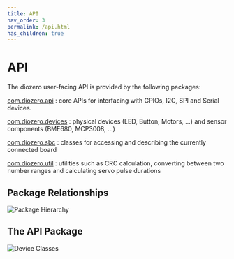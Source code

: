 ```yaml
---
title: API
nav_order: 3
permalink: /api.html
has_children: true
---
```


# API

The diozero user-facing API is provided by the following packages:

[com.diozero.api](https://www.javadoc.io/doc/com.diozero/diozero-core/latest/com/diozero/api/package-summary.html)
: core APIs for interfacing with GPIOs, I2C, SPI and Serial devices.

[com.diozero.devices](https://www.javadoc.io/doc/com.diozero/diozero-core/latest/com/diozero/devices/package-summary.html)
: physical devices (LED, Button, Motors, ...) and sensor components (BME680, MCP3008, ...)

[com.diozero.sbc](https://www.javadoc.io/doc/com.diozero/diozero-core/latest/com/diozero/sbc/package-summary.html)
: classes for accessing and describing the currently connected board

[com.diozero.util](https://www.javadoc.io/doc/com.diozero/diozero-core/latest/com/diozero/util/package-summary.html)
: utilities such as CRC calculation, converting between two number ranges and calculating servo pulse durations

## Package Relationships

![Package Hierarchy](/assets/images/Packages.png "Package Hierarchy") 

## The API Package

![Device Classes](/assets/images/ApiDevices.png "Device Classes") 
